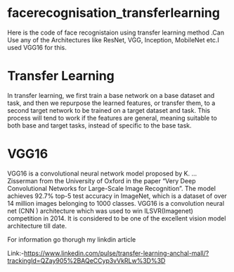 # facerecognisation_transferlearning
Here is the code of face recognistaion using transfer learning method .Can Use any of the Architectures like ResNet, VGG, Inception, MobileNet etc.I used VGG16 for this.
# Transfer Learning
In transfer learning, we first train a base network on a base dataset and task, and then we repurpose the learned features, or transfer them, to a second target network to be trained on a target dataset and task. This process will tend to work if the features are general, meaning suitable to both base and target tasks, instead of specific to the base task.

# VGG16
VGG16 is a convolutional neural network model proposed by K. ... Zisserman from the University of Oxford in the paper “Very Deep Convolutional Networks for Large-Scale Image Recognition”. The model achieves 92.7% top-5 test accuracy in ImageNet, which is a dataset of over 14 million images belonging to 1000 classes.
VGG16 is a convolution neural net (CNN ) architecture which was used to win ILSVR(Imagenet) competition in 2014. It is considered to be one of the excellent vision model architecture till date.

For information go thorugh my linkdin article

Link:-https://www.linkedin.com/pulse/transfer-learning-anchal-mall/?trackingId=QZay905%2BAQeCCyp3vVkRLw%3D%3D
